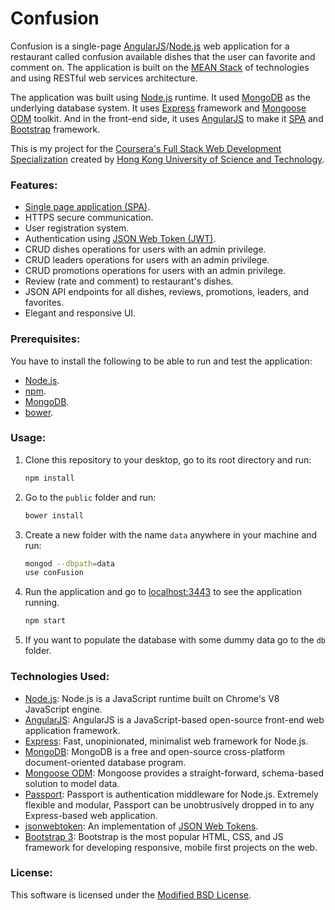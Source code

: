 # Confusion
Confusion is a single-page [AngularJS](https://angularjs.org/)/[Node.js](https://nodejs.org/en/) web application for a restaurant called confusion available dishes that the user can favorite and comment on. The application is built on the [MEAN Stack](https://en.wikipedia.org/wiki/MEAN_(software_bundle)) of technologies and using RESTful web services architecture.

The application was built using [Node.js](https://nodejs.org/en/) runtime. It used [MongoDB](https://www.mongodb.com/) as the underlying database system. It uses [Express](https://expressjs.com/) framework and [Mongoose ODM](http://mongoosejs.com/) toolkit. And in the front-end side, it uses [AngularJS](https://angularjs.org/) to make it [SPA](https://en.wikipedia.org/wiki/Single-page_application) and [Bootstrap](http://getbootstrap.com/) framework.

This is my project for the [Coursera's Full Stack Web Development Specialization](https://www.coursera.org/specializations/full-stack-mobile-app-development) created by [Hong Kong University of Science and Technology](http://www.ust.hk/).

### Features:
- [Single page application (SPA)](https://en.wikipedia.org/wiki/Single-page_application).
- HTTPS secure communication.
- User registration system.
- Authentication using [JSON Web Token (JWT)](https://tools.ietf.org/html/rfc7519).
- CRUD dishes operations for users with an admin privilege.
- CRUD leaders operations for users with an admin privilege.
- CRUD promotions operations for users with an admin privilege.
- Review (rate and comment) to restaurant's dishes.
- JSON API endpoints for all dishes, reviews, promotions, leaders, and favorites.
- Elegant and responsive UI.

### Prerequisites:
You have to install the following to be able to run and test the application:
- [Node.js](https://nodejs.org/en/).
- [npm](https://www.npmjs.com/).
- [MongoDB](https://www.mongodb.com/).
- [bower](https://bower.io/).

### Usage:
1. Clone this repository to your desktop, go to its root directory and run:
    ```bash
    npm install
    ```
2. Go to the ```public``` folder and run:
    ```bash
    bower install
    ```
3. Create a new folder with the name ```data``` anywhere in your machine and run:
    ```bash
    mongod --dbpath=data
    use conFusion
    ```
4. Run the application and go to [localhost:3443](http://127.0.0.1:3443/) to see the application running.
    ```bash
    npm start
    ```
5. If you want to populate the database with some dummy data go to the ```db``` folder.

### Technologies Used:
- [Node.js](https://nodejs.org/en/): Node.js is a JavaScript runtime built on Chrome's V8 JavaScript engine.
- [AngularJS](https://angularjs.org/): AngularJS is a JavaScript-based open-source front-end web application framework.
- [Express](https://expressjs.com/): Fast, unopinionated, minimalist web framework for Node.js.
- [MongoDB](https://www.mongodb.com/): MongoDB is a free and open-source cross-platform document-oriented database program.
- [Mongoose ODM](http://mongoosejs.com/): Mongoose provides a straight-forward, schema-based solution to model data.
- [Passport](http://passportjs.org/): Passport is authentication middleware for Node.js. Extremely flexible and modular, Passport can be unobtrusively dropped in to any Express-based web application.
- [jsonwebtoken](https://www.npmjs.com/package/jsonwebtoken): An implementation of [JSON Web Tokens](https://tools.ietf.org/html/rfc7519).
- [Bootstrap 3](http://getbootstrap.com/): Bootstrap is the most popular HTML, CSS, and JS framework for developing responsive, mobile first projects on the web.

### License:
This software is licensed under the [Modified BSD License](https://opensource.org/licenses/BSD-3-Clause).
